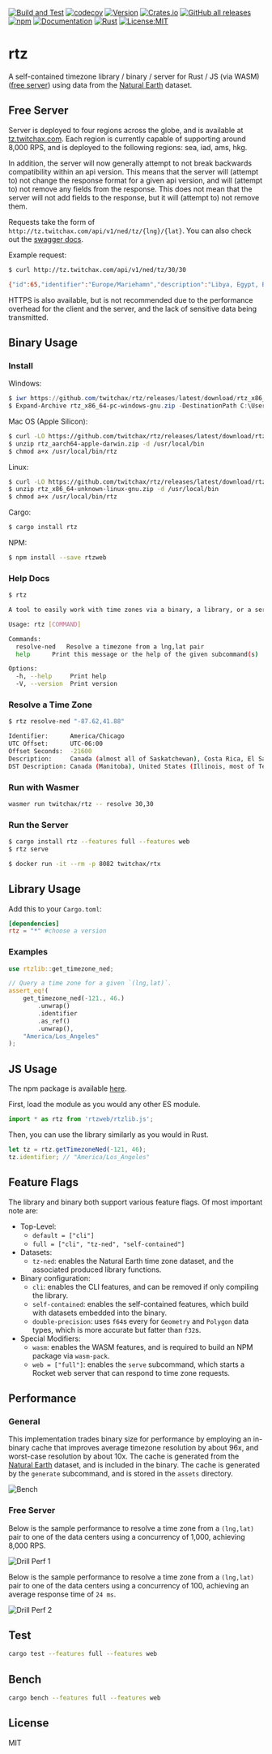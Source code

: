 [![Build and Test](https://github.com/twitchax/rtz/actions/workflows/build.yml/badge.svg)](https://github.com/twitchax/rtz/actions/workflows/build.yml)
[![codecov](https://codecov.io/gh/twitchax/rtz/branch/main/graph/badge.svg?token=35MZN0YFZF)](https://codecov.io/gh/twitchax/rtz)
[![Version](https://img.shields.io/crates/v/rtz.svg)](https://crates.io/crates/rtz)
[![Crates.io](https://img.shields.io/crates/d/rtz?label=crate)](https://crates.io/crates/rtz)
[![GitHub all releases](https://img.shields.io/github/downloads/twitchax/rtz/total?label=binary)](https://github.com/twitchax/rtz/releases)
[![npm](https://img.shields.io/npm/dt/rtzweb?label=npm)](https://www.npmjs.com/package/rtzweb)
[![Documentation](https://docs.rs/rtz/badge.svg)](https://docs.rs/rtz)
[![Rust](https://img.shields.io/badge/rust-nightly-blue.svg?maxAge=3600)](https://github.com/twitchax/rtz)
[![License:MIT](https://img.shields.io/badge/License-MIT-yellow.svg)](https://opensource.org/licenses/MIT)

# rtz

A self-contained timezone library / binary / server for Rust / JS (via WASM) ([free server](http://tz.twitchax.com/api/v1/ned/tz/30/30)) using data from the [Natural Earth](https://www.naturalearthdata.com/) dataset.

## Free Server

Server is deployed to four regions across the globe, and is available at [tz.twitchax.com](http://tz.twitchax.com/api/v1/ned/tz/30/30).  Each region is currently 
capable of supporting around 8,000 RPS, and is deployed to the following regions: sea, iad, ams, hkg.

In addition, the server will now generally attempt to not break backwards compatibility within an api version.  This means that the server will (attempt to) not change the response format for a given api version, and will (attempt to) not remove any fields from the response.  This does not mean that the server will not add fields to the response, but it will (attempt to) not remove them.

Requests take the form of `http://tz.twitchax.com/api/v1/ned/tz/{lng}/{lat}`.  You can also check out the [swagger docs](http://tz.twitchax.com/app-docs).

Example request:

```bash
$ curl http://tz.twitchax.com/api/v1/ned/tz/30/30

{"id":65,"identifier":"Europe/Mariehamn","description":"Libya, Egypt, Bulgaria, Cyprus, Greece, Israel, Jordan, Lebanon, Moldova, Palestine, Romania, Syria, Turkey, Ukraine","dstDescription":"Bulgaria, Cyprus, Greece, Israel, Jordan, Lebanon, Moldova, Palestine, Romania, Syria, Turkey, Ukraine","offset":"UTC+02:00","zone":2.0,"rawOffset":7200}
```

HTTPS is also available, but is not recommended due to the performance overhead for the client and the server, and the lack of sensitive data being transmitted.

## Binary Usage

### Install

Windows:

```powershell
$ iwr https://github.com/twitchax/rtz/releases/latest/download/rtz_x86_64-pc-windows-gnu.zip
$ Expand-Archive rtz_x86_64-pc-windows-gnu.zip -DestinationPath C:\Users\%USERNAME%\AppData\Local\Programs\rtz
```

Mac OS (Apple Silicon):

```bash
$ curl -LO https://github.com/twitchax/rtz/releases/latest/download/rtz_aarch64-apple-darwin.zip
$ unzip rtz_aarch64-apple-darwin.zip -d /usr/local/bin
$ chmod a+x /usr/local/bin/rtz
```

Linux:

```bash
$ curl -LO https://github.com/twitchax/rtz/releases/latest/download/rtz_x86_64-unknown-linux-gnu.zip
$ unzip rtz_x86_64-unknown-linux-gnu.zip -d /usr/local/bin
$ chmod a+x /usr/local/bin/rtz
```

Cargo:

```bash
$ cargo install rtz
```

NPM:

```bash
$ npm install --save rtzweb
```

### Help Docs

```bash
$ rtz

A tool to easily work with time zones via a binary, a library, or a server.

Usage: rtz [COMMAND]

Commands:
  resolve-ned   Resolve a timezone from a lng,lat pair
  help      Print this message or the help of the given subcommand(s)

Options:
  -h, --help     Print help
  -V, --version  Print version
```

### Resolve a Time Zone

```bash
$ rtz resolve-ned "-87.62,41.88"

Identifier:      America/Chicago
UTC Offset:      UTC-06:00
Offset Seconds:  -21600
Description:     Canada (almost all of Saskatchewan), Costa Rica, El Salvador, Ecuador (Galapagos Islands), Guatemala, Honduras, Mexico (most), Nicaragua,
DST Description: Canada (Manitoba), United States (Illinois, most of Texas)
```

### Run with Wasmer

```bash
wasmer run twitchax/rtz -- resolve 30,30
```

### Run the Server

```bash
$ cargo install rtz --features full --features web
$ rtz serve
```

```bash
$ docker run -it --rm -p 8082 twitchax/rtx
```

## Library Usage

Add this to your `Cargo.toml`:

```toml
[dependencies]
rtz = "*" #choose a version
```

### Examples

```rust
use rtzlib::get_timezone_ned;

// Query a time zone for a given `(lng,lat)`.
assert_eq!(
    get_timezone_ned(-121., 46.)
        .unwrap()
        .identifier
        .as_ref()
        .unwrap(),
    "America/Los_Angeles"
);
```

## JS Usage

The npm package is available [here](https://www.npmjs.com/package/rtzweb).

First, load the module as you would any other ES module.

```js
import * as rtz from 'rtzweb/rtzlib.js';
```

Then, you can use the library similarly as you would in Rust.

```js
let tz = rtz.getTimezoneNed(-121, 46);
tz.identifier; // "America/Los_Angeles"
```

## Feature Flags

The library and binary both support various feature flags.  Of most important note are:
* Top-Level:
  * `default = ["cli"]`
  * `full = ["cli", "tz-ned", "self-contained"]`
* Datasets:
  * `tz-ned`: enables the Natural Earth time zone dataset, and the associated produced library functions.
* Binary configuration:
  * `cli`: enables the CLI features, and can be removed if only compiling the library.
  * `self-contained`: enables the self-contained features, which build with datasets embedded into the binary.
  * `double-precision`: uses `f64`s every for `Geometry` and `Polygon` data types, which is more accurate but fatter than `f32`s.
* Special Modifiers:
  * `wasm`: enables the WASM features, and is required to build an NPM package via `wasm-pack`.
  * `web = ["full"]`: enables the `serve` subcommand, which starts a Rocket web server that can respond to time zone requests.

## Performance

### General

This implementation trades binary size for performance by employing an in-binary cache that improves average timezone resolution by about 96x, and worst-case resolution by about 10x.  The cache is generated from the [Natural Earth](https://www.naturalearthdata.com/) dataset, and is included in the binary.  The cache is generated by the `generate` subcommand, and is stored in the `assets` directory.

![Bench](static/bench.png)

### Free Server

Below is the sample performance to resolve a time zone from a `(lng,lat)` pair to one of the data centers using a concurrency of 1,000, achieving 8,000 RPS.

![Drill Perf 1](static/perf1.png)

Below is the sample performance to resolve a time zone from a `(lng,lat)` pair to one of the data centers using a concurrency of 100, achieving an average response time of `24 ms`.

![Drill Perf 2](static/perf2.png)

## Test

```bash
cargo test --features full --features web
```

## Bench

```bash
cargo bench --features full --features web
```

## License

MIT